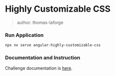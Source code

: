 # Highly Customizable CSS

> author: thomas-laforge

### Run Application

```bash
npx nx serve angular-highly-customizable-css
```

### Documentation and Instruction

Challenge documentation is [here](https://angular-challenges.vercel.app/challenges/angular/13-styling/).
